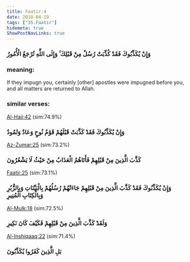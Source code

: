 ```yaml
---
title: Faatir:4
date: 2010-04-19
tags: ["35.Faatir"]
hidemeta: true 
ShowPostNavLinks: true 
---
```

### وَإِنْ يُكَذِّبُوكَ فَقَدْ كُذِّبَتْ رُسُلٌ مِنْ قَبْلِكَ ۚ وَإِلَى اللَّهِ تُرْجَعُ الْأُمُورُ
### meaning: 
If they impugn you, certainly [other] apostles were impugned before you, and all matters are returned to Allah.
### similar verses: 

[Al-Hajj:42](/22/42) (sim:74.9%)

### وَإِنْ يُكَذِّبُوكَ فَقَدْ كَذَّبَتْ قَبْلَهُمْ قَوْمُ نُوحٍ وَعَادٌ وَثَمُودُ

[Az-Zumar:25](/39/25) (sim:73.2%)

### كَذَّبَ الَّذِينَ مِنْ قَبْلِهِمْ فَأَتَاهُمُ الْعَذَابُ مِنْ حَيْثُ لَا يَشْعُرُونَ

[Faatir:25](/35/25) (sim:73.1%)

### وَإِنْ يُكَذِّبُوكَ فَقَدْ كَذَّبَ الَّذِينَ مِنْ قَبْلِهِمْ جَاءَتْهُمْ رُسُلُهُمْ بِالْبَيِّنَاتِ وَبِالزُّبُرِ وَبِالْكِتَابِ الْمُنِيرِ

[Al-Mulk:18](/67/18) (sim:72.5%)

### وَلَقَدْ كَذَّبَ الَّذِينَ مِنْ قَبْلِهِمْ فَكَيْفَ كَانَ نَكِيرِ

[Al-Inshiqaaq:22](/84/22) (sim:71.4%)

### بَلِ الَّذِينَ كَفَرُوا يُكَذِّبُونَ
